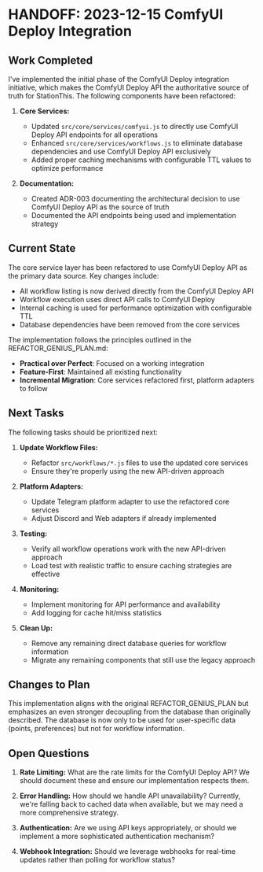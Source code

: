 # HANDOFF: 2023-12-15 ComfyUI Deploy Integration

## Work Completed

I've implemented the initial phase of the ComfyUI Deploy integration initiative, which makes the ComfyUI Deploy API the authoritative source of truth for StationThis. The following components have been refactored:

1. **Core Services:**
   - Updated `src/core/services/comfyui.js` to directly use ComfyUI Deploy API endpoints for all operations
   - Enhanced `src/core/services/workflows.js` to eliminate database dependencies and use ComfyUI Deploy API exclusively
   - Added proper caching mechanisms with configurable TTL values to optimize performance

2. **Documentation:**
   - Created ADR-003 documenting the architectural decision to use ComfyUI Deploy API as the source of truth
   - Documented the API endpoints being used and implementation strategy

## Current State

The core service layer has been refactored to use ComfyUI Deploy API as the primary data source. Key changes include:

- All workflow listing is now derived directly from the ComfyUI Deploy API
- Workflow execution uses direct API calls to ComfyUI Deploy
- Internal caching is used for performance optimization with configurable TTL
- Database dependencies have been removed from the core services

The implementation follows the principles outlined in the REFACTOR_GENIUS_PLAN.md:
- **Practical over Perfect**: Focused on a working integration
- **Feature-First**: Maintained all existing functionality
- **Incremental Migration**: Core services refactored first, platform adapters to follow

## Next Tasks

The following tasks should be prioritized next:

1. **Update Workflow Files:**
   - Refactor `src/workflows/*.js` files to use the updated core services
   - Ensure they're properly using the new API-driven approach

2. **Platform Adapters:**
   - Update Telegram platform adapter to use the refactored core services
   - Adjust Discord and Web adapters if already implemented

3. **Testing:**
   - Verify all workflow operations work with the new API-driven approach
   - Load test with realistic traffic to ensure caching strategies are effective

4. **Monitoring:**
   - Implement monitoring for API performance and availability
   - Add logging for cache hit/miss statistics

5. **Clean Up:**
   - Remove any remaining direct database queries for workflow information
   - Migrate any remaining components that still use the legacy approach

## Changes to Plan

This implementation aligns with the original REFACTOR_GENIUS_PLAN but emphasizes an even stronger decoupling from the database than originally described. The database is now only to be used for user-specific data (points, preferences) but not for workflow information.

## Open Questions

1. **Rate Limiting:** What are the rate limits for the ComfyUI Deploy API? We should document these and ensure our implementation respects them.

2. **Error Handling:** How should we handle API unavailability? Currently, we're falling back to cached data when available, but we may need a more comprehensive strategy.

3. **Authentication:** Are we using API keys appropriately, or should we implement a more sophisticated authentication mechanism?

4. **Webhook Integration:** Should we leverage webhooks for real-time updates rather than polling for workflow status? 